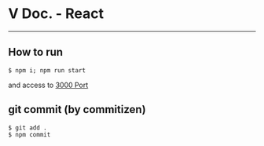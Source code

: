 # V Doc. - React

---

## How to run 

```
$ npm i; npm run start
```

and access to [3000 Port](http://localhost:3000)

## git commit (by commitizen)

```
$ git add .
$ npm commit
```